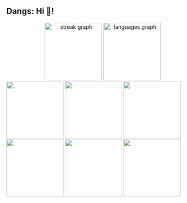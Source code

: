 <h2 align="left">Dangs: Hi 👋!</h2>

<div align="center">
  <img src="https://streak-stats.demolab.com?user=dtsang2001&locale=en&mode=daily&theme=material-palenight&hide_border=true&border_radius=5&card_width=500" height="150" alt="streak graph"  />
  <img src="https://github-readme-stats.vercel.app/api/top-langs?username=dtsang2001&locale=en&hide_title=false&layout=compact&card_width=500&langs_count=5&theme=material-palenight&hide_border=true" height="150" alt="languages graph"  />
</div>

<div align="center">
  <img align="left" height="150" src="https://i.imgflip.com/9caila.gif"  />
  <img align="left" height="150" src="https://i.imgflip.com/9caisf.gif"  />
  <img align="left" height="150" src="https://i.imgflip.com/9caila.gif"  />
  <img align="left" height="150" src="https://i.imgflip.com/9caisf.gif"  />
  <img align="left" height="150" src="https://i.imgflip.com/9caila.gif"  />
  <img align="left" height="150" src="https://i.imgflip.com/9caisf.gif"  />
</div>

